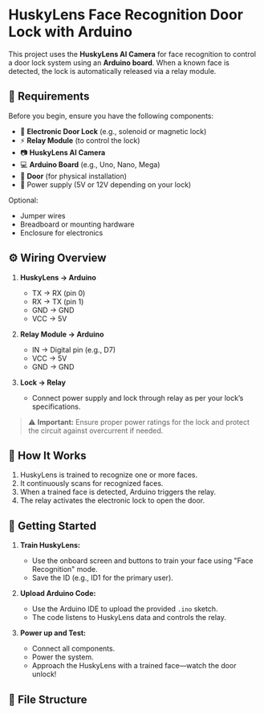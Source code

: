 # HuskyLens Face Recognition Door Lock with Arduino

This project uses the **HuskyLens AI Camera** for face recognition to control a door lock system using an **Arduino board**. When a known face is detected, the lock is automatically released via a relay module.

## 🧰 Requirements

Before you begin, ensure you have the following components:

- 🔐 **Electronic Door Lock** (e.g., solenoid or magnetic lock)
- ⚡ **Relay Module** (to control the lock)
- 📷 **HuskyLens AI Camera**
- 💻 **Arduino Board** (e.g., Uno, Nano, Mega)
- 🚪 **Door** (for physical installation)
- 🔌 Power supply (5V or 12V depending on your lock)

Optional:
- Jumper wires
- Breadboard or mounting hardware
- Enclosure for electronics

## ⚙️ Wiring Overview

1. **HuskyLens → Arduino**
   - TX → RX (pin 0)
   - RX → TX (pin 1)
   - GND → GND
   - VCC → 5V

2. **Relay Module → Arduino**
   - IN → Digital pin (e.g., D7)
   - VCC → 5V
   - GND → GND

3. **Lock → Relay**
   - Connect power supply and lock through relay as per your lock’s specifications.

> ⚠️ **Important:** Ensure proper power ratings for the lock and protect the circuit against overcurrent if needed.

## 🔄 How It Works

1. HuskyLens is trained to recognize one or more faces.
2. It continuously scans for recognized faces.
3. When a trained face is detected, Arduino triggers the relay.
4. The relay activates the electronic lock to open the door.

## 🚀 Getting Started

1. **Train HuskyLens:**
   - Use the onboard screen and buttons to train your face using "Face Recognition" mode.
   - Save the ID (e.g., ID1 for the primary user).

2. **Upload Arduino Code:**
   - Use the Arduino IDE to upload the provided `.ino` sketch.
   - The code listens to HuskyLens data and controls the relay.

3. **Power up and Test:**
   - Connect all components.
   - Power the system.
   - Approach the HuskyLens with a trained face—watch the door unlock!

## 📂 File Structure


